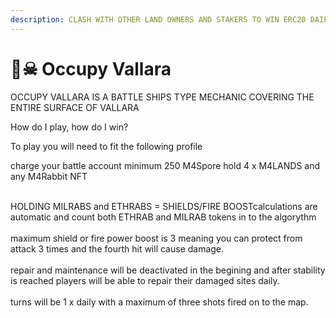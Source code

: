 ```yaml
---
description: CLASH WITH OTHER LAND OWNERS AND STAKERS TO WIN ERC20 DAILY
---
```


# 🏴☠ Occupy Vallara

OCCUPY VALLARA IS A BATTLE SHIPS TYPE MECHANIC COVERING THE ENTIRE SURFACE OF VALLARA



How do I play, how do I win?

To play you will need to fit the following profile

&#x20;charge your battle account minimum 250 M4Spore hold 4 x M4LANDS and any M4Rabbit NFT

\
HOLDING MILRABS and ETHRABS = SHIELDS/FIRE BOOSTcalculations are automatic and count both ETHRAB and MILRAB tokens in to the algorythm\
\
maximum shield or fire power boost is 3  meaning you can protect from attack 3 times and the fourth hit will cause damage.\
\
repair and maintenance will be deactivated in the begining and after stability is reached players will be able to repair their damaged sites daily.\
\
turns will be 1 x daily with a maximum of three shots fired on to the map.&#x20;
